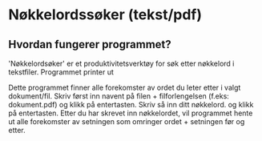 # Nøkkelordssøker (tekst/pdf)

## Hvordan fungerer programmet?

'Nøkkelordsøker' er et produktivitetsverktøy for søk etter nøkkelord i tekstfiler. Programmet printer ut

Dette programmet finner alle forekomster av ordet du leter etter i valgt dokument/fil.
Skriv først inn navent på filen + filforlengelsen (f.eks: dokument.pdf) og klikk på entertasten.
Skriv så inn ditt nøkkelord. og klikk på entertasten.
Etter du har skrevet inn nøkkelordet, vil programmet hente ut alle forekomster av setningen som omringer ordet + setningen før og etter.